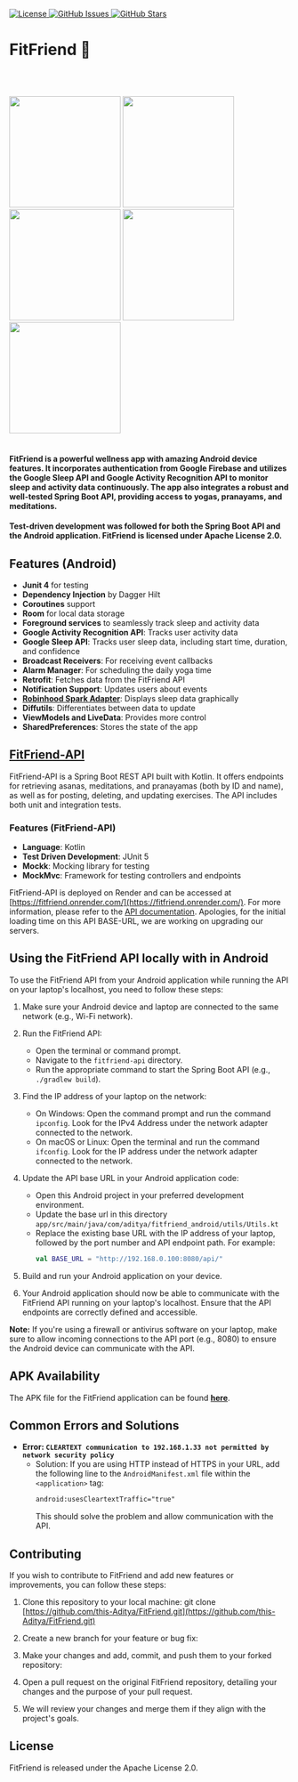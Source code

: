 
<p>
  <a href="https://github.com/this-Aditya/SleepTracker/blob/master/LICENSE">
    <img src="https://img.shields.io/badge/License-Apache_2.0-blue.svg" alt="License">
  </a>
  <a href="https://github.com/this-Aditya/SleepTracker/issues">
    <img src="https://img.shields.io/github/issues/this-Aditya/FitFriend.svg" alt="GitHub Issues">
  </a>
  <a href="https://github.com/this-Aditya/SleepTracker/stargazers">
    <img src="https://img.shields.io/github/stars/this-Aditya/FitFriend.svg" alt="GitHub Stars">
  </a>
</p>

# FitFriend 🌟
<br><br>

<img src = "https://github.com/this-Aditya/FitFriend/assets/98681758/70c322c2-9e3b-4091-a0d5-4db5e0367d22" width = "200px">
<img src = "https://github.com/this-Aditya/FitFriend/assets/98681758/90676ab7-f111-4803-91fa-f37955786897" width = "200px">
<img src = "https://github.com/this-Aditya/FitFriend/assets/98681758/fdfa7a87-3763-45be-8a35-c013c05b255f" width = "200px">
<img src = "https://github.com/this-Aditya/FitFriend/assets/98681758/0eee5e78-8951-4102-a231-65242e052c20" width = "200px">
<img src = "https://github.com/this-Aditya/FitFriend/assets/98681758/8e6a054b-2720-4173-a3b4-c830b11d3d77" width = "200px">
<br><br>

#### FitFriend is a powerful wellness app with amazing Android device features. It incorporates authentication from Google Firebase and utilizes the Google Sleep API and Google Activity Recognition API to monitor sleep and activity data continuously. The app also integrates a robust and well-tested Spring Boot API, providing access to yogas, pranayams, and meditations.

#### Test-driven development was followed for both the Spring Boot API and the Android application. FitFriend is licensed under Apache License 2.0.

## Features (Android)

- **Junit 4** for testing
- **Dependency Injection** by Dagger Hilt
- **Coroutines** support
- **Room** for local data storage
- **Foreground services** to seamlessly track sleep and activity data
- **Google Activity Recognition API**: Tracks user activity data
- **Google Sleep API**: Tracks user sleep data, including start time, duration, and confidence
- **Broadcast Receivers**: For receiving event callbacks
- **Alarm Manager**: For scheduling the daily yoga time
- **Retrofit**: Fetches data from the FitFriend API
- **Notification Support**: Updates users about events
- [**Robinhood Spark Adapter**](https://github.com/robinhood/spark): Displays sleep data graphically
- **Diffutils**: Differentiates between data to update
- **ViewModels and LiveData**: Provides more control
- **SharedPreferences**: Stores the state of the app

## [FitFriend-API](https://github.com/this-Aditya/FitFriend/tree/main/fitfriend-api)

FitFriend-API is a Spring Boot REST API built with Kotlin. It offers endpoints for retrieving asanas, meditations, and pranayamas (both by ID and name), as well as for posting, deleting, and updating exercises. The API includes both unit and integration tests.

### Features (FitFriend-API)

- **Language**: Kotlin
- **Test Driven Development**: JUnit 5
- **Mockk**: Mocking library for testing
- **MockMvc**: Framework for testing controllers and endpoints

FitFriend-API is deployed on Render and can be accessed at [https://fitfriend.onrender.com/](https://fitfriend.onrender.com/). For more information, please refer to the [API documentation](https://github.com/this-Aditya/FitFriend/blob/main/fitfriend-api/README.md). Apologies, for the initial loading time on this API BASE-URL, we are working on upgrading our servers.


## Using the FitFriend API locally with in Android

To use the FitFriend API from your Android application while running the API on your laptop's localhost, you need to follow these steps:

1. Make sure your Android device and laptop are connected to the same network (e.g., Wi-Fi network).

2. Run the FitFriend API:
   - Open the terminal or command prompt.
   - Navigate to the `fitfriend-api` directory.
   - Run the appropriate command to start the Spring Boot API (e.g., `./gradlew build`).

3. Find the IP address of your laptop on the network:
   - On Windows: Open the command prompt and run the command `ipconfig`. Look for the IPv4 Address under the network adapter connected to the network.
   - On macOS or Linux: Open the terminal and run the command `ifconfig`. Look for the IP address under the network adapter connected to the network.

4. Update the API base URL in your Android application code:
   - Open this Android project in your preferred development environment.
   - Update the base url in this directory `app/src/main/java/com/aditya/fitfriend_android/utils/Utils.kt`
   - Replace the existing base URL with the IP address of your laptop, followed by the port number and API endpoint path. For example:
     ```kotlin
     val BASE_URL = "http://192.168.0.100:8080/api/"
     ```

5. Build and run your Android application on your device.

6. Your Android application should now be able to communicate with the FitFriend API running on your laptop's localhost. Ensure that the API endpoints are correctly defined and accessible.

**Note:** If you're using a firewall or antivirus software on your laptop, make sure to allow incoming connections to the API port (e.g., 8080) to ensure the Android device can communicate with the API.

## APK Availability

The APK file for the FitFriend application can be found [**here**](https://github.com/this-Aditya/FitFriend/blob/main/data/app-debug.apk).

## Common Errors and Solutions

- **Error: `CLEARTEXT communication to 192.168.1.33 not permitted by network security policy`**
  - Solution: If you are using HTTP instead of HTTPS in your URL, add the following line to the `AndroidManifest.xml` file within the `<application>` tag:
    ```xml
    android:usesCleartextTraffic="true"
    ```
    This should solve the problem and allow communication with the API.

## Contributing

If you wish to contribute to FitFriend and add new features or improvements, you can follow these steps:

1. Clone this repository to your local machine: 
git clone [https://github.com/this-Aditya/FitFriend.git](https://github.com/this-Aditya/FitFriend.git)
 
2. Create a new branch for your feature or bug fix:

3. Make your changes and add, commit, and push them to your forked repository:

4. Open a pull request on the original FitFriend repository, detailing your changes and the purpose of your pull request. 

5. We will review your changes and merge them if they align with the project's goals.

## License

FitFriend is released under the Apache License 2.0.
